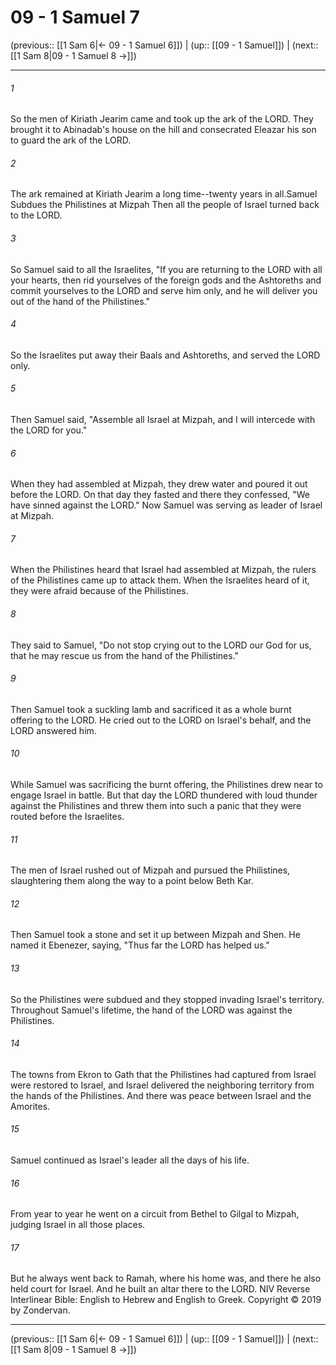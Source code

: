# 09 - 1 Samuel 7

(previous:: [[1 Sam 6|← 09 - 1 Samuel 6]]) | (up:: [[09 - 1 Samuel]]) | (next:: [[1 Sam 8|09 - 1 Samuel 8 →]])

***


###### 1 
So the men of Kiriath Jearim came and took up the ark of the LORD. They brought it to Abinadab's house on the hill and consecrated Eleazar his son to guard the ark of the LORD. 

###### 2 
The ark remained at Kiriath Jearim a long time--twenty years in all.Samuel Subdues the Philistines at Mizpah Then all the people of Israel turned back to the LORD. 

###### 3 
So Samuel said to all the Israelites, "If you are returning to the LORD with all your hearts, then rid yourselves of the foreign gods and the Ashtoreths and commit yourselves to the LORD and serve him only, and he will deliver you out of the hand of the Philistines." 

###### 4 
So the Israelites put away their Baals and Ashtoreths, and served the LORD only. 

###### 5 
Then Samuel said, "Assemble all Israel at Mizpah, and I will intercede with the LORD for you." 

###### 6 
When they had assembled at Mizpah, they drew water and poured it out before the LORD. On that day they fasted and there they confessed, "We have sinned against the LORD." Now Samuel was serving as leader of Israel at Mizpah. 

###### 7 
When the Philistines heard that Israel had assembled at Mizpah, the rulers of the Philistines came up to attack them. When the Israelites heard of it, they were afraid because of the Philistines. 

###### 8 
They said to Samuel, "Do not stop crying out to the LORD our God for us, that he may rescue us from the hand of the Philistines." 

###### 9 
Then Samuel took a suckling lamb and sacrificed it as a whole burnt offering to the LORD. He cried out to the LORD on Israel's behalf, and the LORD answered him. 

###### 10 
While Samuel was sacrificing the burnt offering, the Philistines drew near to engage Israel in battle. But that day the LORD thundered with loud thunder against the Philistines and threw them into such a panic that they were routed before the Israelites. 

###### 11 
The men of Israel rushed out of Mizpah and pursued the Philistines, slaughtering them along the way to a point below Beth Kar. 

###### 12 
Then Samuel took a stone and set it up between Mizpah and Shen. He named it Ebenezer, saying, "Thus far the LORD has helped us." 

###### 13 
So the Philistines were subdued and they stopped invading Israel's territory. Throughout Samuel's lifetime, the hand of the LORD was against the Philistines. 

###### 14 
The towns from Ekron to Gath that the Philistines had captured from Israel were restored to Israel, and Israel delivered the neighboring territory from the hands of the Philistines. And there was peace between Israel and the Amorites. 

###### 15 
Samuel continued as Israel's leader all the days of his life. 

###### 16 
From year to year he went on a circuit from Bethel to Gilgal to Mizpah, judging Israel in all those places. 

###### 17 
But he always went back to Ramah, where his home was, and there he also held court for Israel. And he built an altar there to the LORD. NIV Reverse Interlinear Bible: English to Hebrew and English to Greek. Copyright © 2019 by Zondervan.

***

(previous:: [[1 Sam 6|← 09 - 1 Samuel 6]]) | (up:: [[09 - 1 Samuel]]) | (next:: [[1 Sam 8|09 - 1 Samuel 8 →]])
